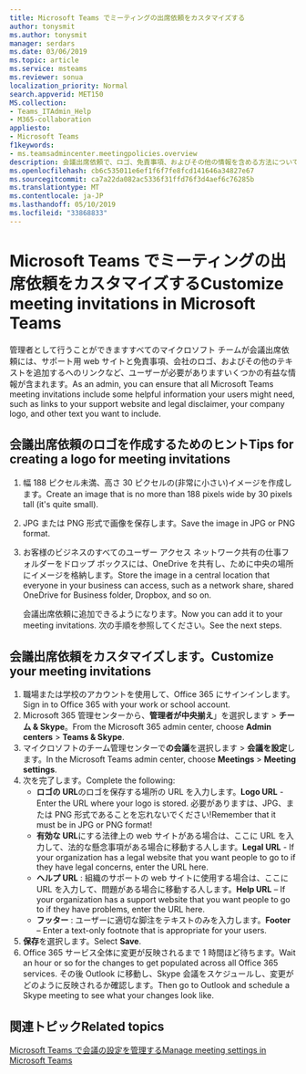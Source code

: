 ```yaml
---
title: Microsoft Teams でミーティングの出席依頼をカスタマイズする
author: tonysmit
ms.author: tonysmit
manager: serdars
ms.date: 03/06/2019
ms.topic: article
ms.service: msteams
ms.reviewer: sonua
localization_priority: Normal
search.appverid: MET150
MS.collection:
- Teams_ITAdmin_Help
- M365-collaboration
appliesto:
- Microsoft Teams
f1keywords:
- ms.teamsadmincenter.meetingpolicies.overview
description: 会議出席依頼で、ロゴ、免責事項、およびその他の情報を含める方法について説明します。
ms.openlocfilehash: cb6c535011e6ef1f6f7fe8fcd141646a34827e67
ms.sourcegitcommit: ca7a22da082ac5336f31ffd76f3d4aef6c76285b
ms.translationtype: MT
ms.contentlocale: ja-JP
ms.lasthandoff: 05/10/2019
ms.locfileid: "33868833"
---
```

# <a name="customize-meeting-invitations-in-microsoft-teams"></a><span data-ttu-id="20b91-103">Microsoft Teams でミーティングの出席依頼をカスタマイズする</span><span class="sxs-lookup"><span data-stu-id="20b91-103">Customize meeting invitations in Microsoft Teams</span></span>

<span data-ttu-id="20b91-104">管理者として行うことができますすべてのマイクロソフト チームが会議出席依頼には、サポート用 web サイトと免責事項、会社のロゴ、およびその他のテキストを追加するへのリンクなど、ユーザーが必要がありますいくつかの有益な情報が含まれます。</span><span class="sxs-lookup"><span data-stu-id="20b91-104">As an admin, you can ensure that all Microsoft Teams meeting invitations include some helpful information your users might need, such as links to your support website and legal disclaimer, your company logo, and other text you want to include.</span></span> 

## <a name="tips-for-creating-a-logo-for-meeting-invitations"></a><span data-ttu-id="20b91-105">会議出席依頼のロゴを作成するためのヒント</span><span class="sxs-lookup"><span data-stu-id="20b91-105">Tips for creating a logo for meeting invitations</span></span>

1. <span data-ttu-id="20b91-106">幅 188 ピクセル未満、高さ 30 ピクセルの(非常に小さい)イメージを作成します。</span><span class="sxs-lookup"><span data-stu-id="20b91-106">Create an image that is no more than 188 pixels wide by 30 pixels tall (it's quite small).</span></span>
2. <span data-ttu-id="20b91-107">JPG または PNG 形式で画像を保存します。</span><span class="sxs-lookup"><span data-stu-id="20b91-107">Save the image in JPG or PNG format.</span></span>
3. <span data-ttu-id="20b91-108">お客様のビジネスのすべてのユーザー アクセス ネットワーク共有の仕事フォルダーをドロップ ボックスには、OneDrive を共有し、ために中央の場所にイメージを格納します。</span><span class="sxs-lookup"><span data-stu-id="20b91-108">Store the image in a central location that everyone in your business can access, such as a network share, shared OneDrive for Business folder, Dropbox, and so on.</span></span>

    <span data-ttu-id="20b91-109">会議出席依頼に追加できるようになります。</span><span class="sxs-lookup"><span data-stu-id="20b91-109">Now you can add it to your meeting invitations.</span></span> <span data-ttu-id="20b91-110">次の手順を参照してください。</span><span class="sxs-lookup"><span data-stu-id="20b91-110">See the next steps.</span></span>

## <a name="customize-your-meeting-invitations"></a><span data-ttu-id="20b91-111">会議出席依頼をカスタマイズします。</span><span class="sxs-lookup"><span data-stu-id="20b91-111">Customize your meeting invitations</span></span>

1. <span data-ttu-id="20b91-112">職場または学校のアカウントを使用して、Office 365 にサインインします。</span><span class="sxs-lookup"><span data-stu-id="20b91-112">Sign in to Office 365 with your work or school account.</span></span>
2. <span data-ttu-id="20b91-113">Microsoft 365 管理センターから、**管理者が中央揃え**」を選択します > **チーム & Skype**。</span><span class="sxs-lookup"><span data-stu-id="20b91-113">From the Microsoft 365 admin center, choose **Admin centers** > **Teams & Skype**.</span></span>
3. <span data-ttu-id="20b91-114">マイクロソフトのチーム管理センターで**の会議**を選択します > **会議を設定**します。</span><span class="sxs-lookup"><span data-stu-id="20b91-114">In the Microsoft Teams admin center, choose **Meetings** > **Meeting settings**.</span></span>
4. <span data-ttu-id="20b91-115">次を完了します。</span><span class="sxs-lookup"><span data-stu-id="20b91-115">Complete the following:</span></span>
    - <span data-ttu-id="20b91-116">**ロゴの URL**のロゴを保存する場所の URL を入力します。</span><span class="sxs-lookup"><span data-stu-id="20b91-116">**Logo URL** - Enter the URL where your logo is stored.</span></span> <span data-ttu-id="20b91-117">必要がありますは、JPG、または PNG 形式であることを忘れないでください!</span><span class="sxs-lookup"><span data-stu-id="20b91-117">Remember that it must be in JPG or PNG format!</span></span>
    - <span data-ttu-id="20b91-118">**有効な URL**にする法律上の web サイトがある場合は、ここに URL を入力して、法的な懸念事項がある場合に移動する人します。</span><span class="sxs-lookup"><span data-stu-id="20b91-118">**Legal URL** - If your organization has a legal website that you want people to go to if they have legal concerns, enter the URL here.</span></span>
    - <span data-ttu-id="20b91-119">**ヘルプ URL** : 組織のサポートの web サイトに使用する場合は、ここに URL を入力して、問題がある場合に移動する人します。</span><span class="sxs-lookup"><span data-stu-id="20b91-119">**Help URL** – If your organization has a support website that you want people to go to if they have problems, enter the URL here.</span></span>
    - <span data-ttu-id="20b91-120">**フッター** : ユーザーに適切な脚注をテキストのみを入力します。</span><span class="sxs-lookup"><span data-stu-id="20b91-120">**Footer** – Enter a text-only footnote that is appropriate for your users.</span></span>
5.  <span data-ttu-id="20b91-121">**保存**を選択します。</span><span class="sxs-lookup"><span data-stu-id="20b91-121">Select **Save**.</span></span>
6.  <span data-ttu-id="20b91-122">Office 365 サービス全体に変更が反映されるまで 1 時間ほど待ちます。</span><span class="sxs-lookup"><span data-stu-id="20b91-122">Wait an hour or so for the changes to get populated across all Office 365 services.</span></span> <span data-ttu-id="20b91-123">その後 Outlook に移動し、Skype 会議をスケジュールし、変更がどのように反映されるか確認します。</span><span class="sxs-lookup"><span data-stu-id="20b91-123">Then go to Outlook and schedule a Skype meeting to see what your changes look like.</span></span>

## <a name="related-topics"></a><span data-ttu-id="20b91-124">関連トピック</span><span class="sxs-lookup"><span data-stu-id="20b91-124">Related topics</span></span>

[<span data-ttu-id="20b91-125">Microsoft Teams で会議の設定を管理する</span><span class="sxs-lookup"><span data-stu-id="20b91-125">Manage meeting settings in Microsoft Teams</span></span>](meeting-settings-in-teams.md)
